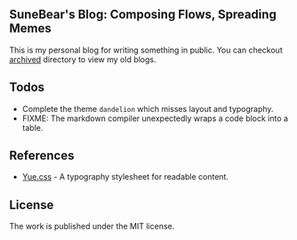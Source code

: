 ## SuneBear's Blog: Composing Flows, Spreading Memes
This is my personal blog for writing something in public. You can checkout [archived](./archived) directory to view my old blogs.

## Todos
- Complete the theme `dandelion` which misses layout and typography.
- FIXME: The markdown compiler unexpectedly wraps a code block into a table.

## References
- [Yue.css](https://github.com/lepture/yue.css) - A typography stylesheet for readable content.

## License
The work is published under the MIT license.

